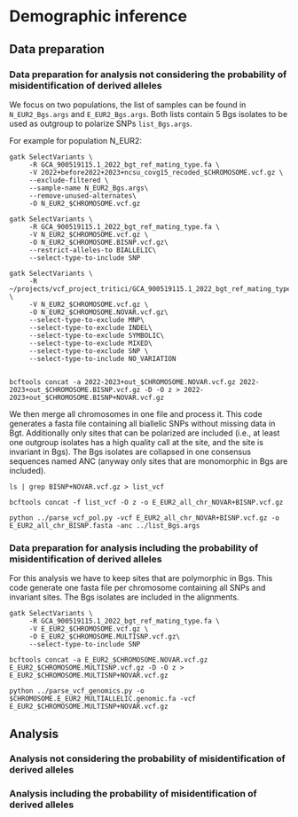 # Demographic inference

## Data preparation
### Data preparation for analysis not considering the probability of misidentification of derived alleles

We focus on two populations, the list of samples can be found in `N_EUR2_Bgs.args` and `E_EUR2_Bgs.args`. Both lists contain 5 Bgs isolates to be used as outgroup to polarize SNPs `list_Bgs.args`.

For example for population N_EUR2:

```
gatk SelectVariants \
     -R GCA_900519115.1_2022_bgt_ref_mating_type.fa \
     -V 2022+before2022+2023+ncsu_covg15_recoded_$CHROMOSOME.vcf.gz \
     --exclude-filtered \
     --sample-name N_EUR2_Bgs.args\
     --remove-unused-alternates\
     -O N_EUR2_$CHROMOSOME.vcf.gz

gatk SelectVariants \
     -R GCA_900519115.1_2022_bgt_ref_mating_type.fa \
     -V N_EUR2_$CHROMOSOME.vcf.gz \
     -O N_EUR2_$CHROMOSOME.BISNP.vcf.gz\
     --restrict-alleles-to BIALLELIC\
     --select-type-to-include SNP

gatk SelectVariants \
     -R ~/projects/vcf_project_tritici/GCA_900519115.1_2022_bgt_ref_mating_type.fa \
     -V N_EUR2_$CHROMOSOME.vcf.gz \
     -O N_EUR2_$CHROMOSOME.NOVAR.vcf.gz\
     --select-type-to-exclude MNP\
     --select-type-to-exclude INDEL\
     --select-type-to-exclude SYMBOLIC\
     --select-type-to-exclude MIXED\
     --select-type-to-exclude SNP \
     --select-type-to-include NO_VARIATION


bcftools concat -a 2022-2023+out_$CHROMOSOME.NOVAR.vcf.gz 2022-2023+out_$CHROMOSOME.BISNP.vcf.gz -D -O z > 2022-2023+out_$CHROMOSOME.BISNP+NOVAR.vcf.gz
```
We then merge all chromosomes in one file and process it. This code generates a fasta file containing all biallelic SNPs without missing data in Bgt. Additionally only sites that can be polarized are included (i.e., at least one outgroup isolates has a high quality call at the site, and the site is invariant in Bgs). The Bgs isolates are collapsed in one consensus sequences named ANC (anyway only sites that are monomorphic in Bgs are included).

```
ls | grep BISNP+NOVAR.vcf.gz > list_vcf

bcftools concat -f list_vcf -O z -o E_EUR2_all_chr_NOVAR+BISNP.vcf.gz

python ../parse_vcf_pol.py -vcf E_EUR2_all_chr_NOVAR+BISNP.vcf.gz -o E_EUR2_all_chr_BISNP.fasta -anc ../list_Bgs.args

```

### Data preparation for analysis including the probability of misidentification of derived alleles

For this analysis we have to keep sites that are polymorphic in Bgs. This code generate one fasta file per chromosome containing all SNPs and invariant sites. The Bgs isolates are included in the alignments.

```
gatk SelectVariants \
     -R GCA_900519115.1_2022_bgt_ref_mating_type.fa \
     -V E_EUR2_$CHROMOSOME.vcf.gz \
     -O E_EUR2_$CHROMOSOME.MULTISNP.vcf.gz\
     --select-type-to-include SNP

bcftools concat -a E_EUR2_$CHROMOSOME.NOVAR.vcf.gz E_EUR2_$CHROMOSOME.MULTISNP.vcf.gz -D -O z > E_EUR2_$CHROMOSOME.MULTISNP+NOVAR.vcf.gz

python ../parse_vcf_genomics.py -o $CHROMOSOME.E_EUR2_MULTIALLELIC.genomic.fa -vcf E_EUR2_$CHROMOSOME.MULTISNP+NOVAR.vcf.gz

```
## Analysis
### Analysis not considering the probability of misidentification of derived alleles
### Analysis including the probability of misidentification of derived alleles
